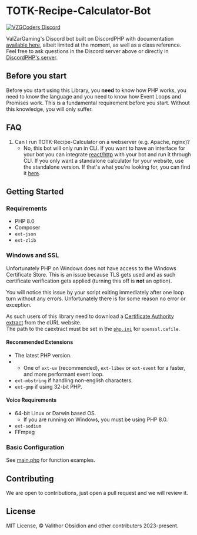 TOTK-Recipe-Calculator-Bot
===
[![VZGCoders Discord](https://discord.com/api/guilds/923969098185068594/widget.png?style=banner1)](http://valzargaming.com/discord)

ValZarGaming's Discord bot built on DiscordPHP with documentation [available here](http://discord-php.github.io/DiscordPHP), albeit limited at the moment, as well as a class reference. Feel free to ask questions in the Discord server above or directly in [DiscordPHP's server](https://discord.gg/dphp).

## Before you start

Before you start using this Library, you **need** to know how PHP works, you need to know the language and you need to know how Event Loops and Promises work. This is a fundamental requirement before you start. Without this knowledge, you will only suffer.

## FAQ

1. Can I run TOTK-Recipe-Calculator on a webserver (e.g. Apache, nginx)?
    - No, this bot will only run in CLI. If you want to have an interface for your bot you can integrate [react/http](https://github.com/ReactPHP/http) with your bot and run it through CLI. If you only want a standalone calculator for your website, use the standalone version. If that's what you're looking for, you can find it [here](https://github.com/VZGCoders/TOTK-Recipe-Calculator).

## Getting Started

### Requirements

- PHP 8.0
- Composer
- `ext-json`
- `ext-zlib`

### Windows and SSL

Unfortunately PHP on Windows does not have access to the Windows Certificate Store. This is an issue because TLS gets used and as such certificate verification gets applied (turning this off is **not** an option).

You will notice this issue by your script exiting immediately after one loop turn without any errors. Unfortunately there is for some reason no error or exception.

As such users of this library need to download a [Certificate Authority extract](https://curl.haxx.se/docs/caextract.html) from the cURL website.<br>
The path to the caextract must be set in the [`php.ini`](https://secure.php.net/manual/en/openssl.configuration.php) for `openssl.cafile`.

#### Recommended Extensions

- The latest PHP version.
- - One of `ext-uv` (recommended), `ext-libev` or `ext-event` for a faster, and more performant event loop.
- `ext-mbstring` if handling non-english characters.
- `ext-gmp` if using 32-bit PHP.

#### Voice Requirements

- 64-bit Linux or Darwin based OS.
    - If you are running on Windows, you must be using PHP 8.0.
- `ext-sodium`
- FFmpeg

### Basic Configuration
See [main.php](main.php) for function examples.

## Contributing

We are open to contributions, just open a pull request and we will review it.

## License

MIT License, &copy; Valithor Obsidion and other contributers 2023-present.

